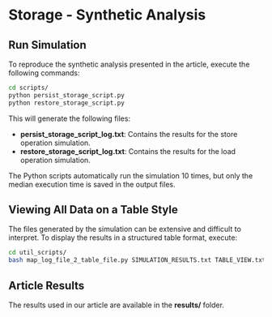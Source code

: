 # Storage - Synthetic Analysis

## Run Simulation

To reproduce the synthetic analysis presented in the article, execute the following commands:

```bash
cd scripts/
python persist_storage_script.py
python restore_storage_script.py
```

This will generate the following files:
- **persist_storage_script_log.txt**: Contains the results for the store operation simulation.
- **restore_storage_script_log.txt**: Contains the results for the load operation simulation.

The Python scripts automatically run the simulation 10 times, but only the median execution time is saved in the output files.

## Viewing All Data on a Table Style

The files generated by the simulation can be extensive and difficult to interpret. To display the results in a structured table format, execute:

```bash
cd util_scripts/
bash map_log_file_2_table_file.py SIMULATION_RESULTS.txt TABLE_VIEW.txt
```

## Article Results

The results used in our article are available in the **results/** folder.
